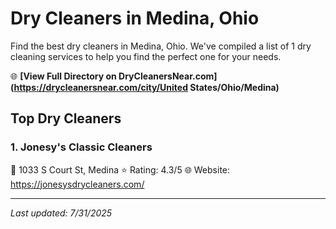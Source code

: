 # Dry Cleaners in Medina, Ohio

Find the best dry cleaners in Medina, Ohio. We've compiled a list of 1 dry cleaning services to help you find the perfect one for your needs.

🌐 **[View Full Directory on DryCleanersNear.com](https://drycleanersnear.com/city/United States/Ohio/Medina)**

## Top Dry Cleaners

### 1. Jonesy's Classic Cleaners
📍 1033 S Court St, Medina
⭐ Rating: 4.3/5
🌐 Website: https://jonesysdrycleaners.com/


---

*Last updated: 7/31/2025*
